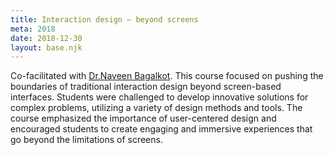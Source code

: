 ```yaml
---
title: Interaction design — beyond screens
meta: 2018
date: 2018-12-30
layout: base.njk
--- 
```

Co-facilitated with [Dr.Naveen Bagalkot](/mentors/naveen-bagalkot/). This course focused on pushing the boundaries of traditional interaction design beyond screen-based interfaces. Students were challenged to develop innovative solutions for complex problems, utilizing a variety of design methods and tools. The course emphasized the importance of user-centered design and encouraged students to create engaging and immersive experiences that go beyond the limitations of screens.

